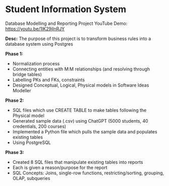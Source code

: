 # Student Information System

Database Modelling and Reporting Project 
YouTube Demo: https://youtu.be/1lK29jInRJY

**Desc:** The purpose of this project is to transform business rules into a database system using Postgres

**Phase 1:** 
- Normalization process
- Connecting entities with M:M relationships (and resolving through bridge tables)
- Labelling PKs and FKs, constraints  
- Designed Conceptual, Logical, Physical models in Software Ideas Modeller
  
**Phase 2:** 
- SQL files which use CREATE TABLE to make tables following the Physical model
- Generated sample data (.csv) using ChatGPT (5000 students, 40 credentials, 200 courses)
- Implemented a Python file which pulls the sample data and populates existing tables
- Using PostgreSQL

**Phase 3:**
- Created 8 SQL files that manipulate existing tables into reports
- Each is given a reason/purpose for the report
- SQL Concepts: Joins, single-row functions, restricting/sorting, grouping, OLAP, subqueries
